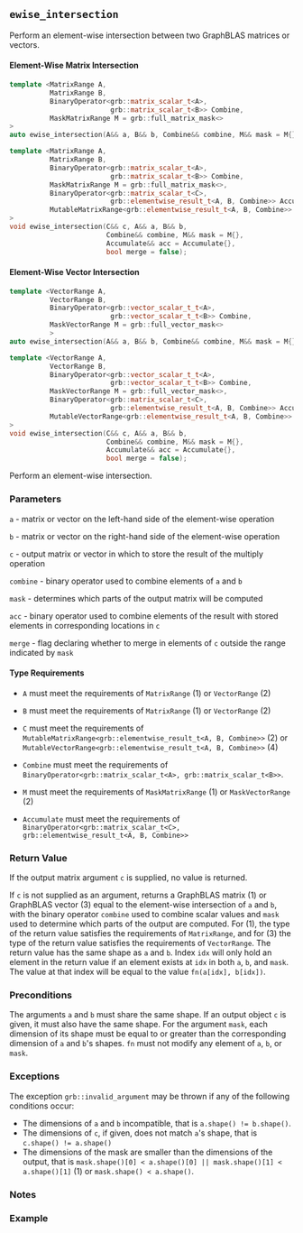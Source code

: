 ## `ewise_intersection`

Perform an element-wise intersection between two GraphBLAS matrices or vectors.

#### Element-Wise Matrix Intersection
```cpp
template <MatrixRange A,
          MatrixRange B,
          BinaryOperator<grb::matrix_scalar_t<A>,
                         grb::matrix_scalar_t<B>> Combine,
          MaskMatrixRange M = grb::full_matrix_mask<>
>
auto ewise_intersection(A&& a, B&& b, Combine&& combine, M&& mask = M{});    (1)

template <MatrixRange A,
          MatrixRange B,
          BinaryOperator<grb::matrix_scalar_t<A>,
                         grb::matrix_scalar_t<B>> Combine,
          MaskMatrixRange M = grb::full_matrix_mask<>,
          BinaryOperator<grb::matrix_scalar_t<C>,
                         grb::elementwise_result_t<A, B, Combine>> Accumulate = grb::take_right,
          MutableMatrixRange<grb::elementwise_result_t<A, B, Combine>> C
>
void ewise_intersection(C&& c, A&& a, B&& b,
                        Combine&& combine, M&& mask = M{},
                        Accumulate&& acc = Accumulate{},
                        bool merge = false);                                 (2)
```

#### Element-Wise Vector Intersection
```cpp
template <VectorRange A,
          VectorRange B,
          BinaryOperator<grb::vector_scalar_t_t<A>,
                         grb::vector_scalar_t_t<B>> Combine,
          MaskVectorRange M = grb::full_vector_mask<>
          >
auto ewise_intersection(A&& a, B&& b, Combine&& combine, M&& mask = M{});    (3)

template <VectorRange A,
          VectorRange B,
          BinaryOperator<grb::vector_scalar_t_t<A>,
                         grb::vector_scalar_t_t<B>> Combine,
          MaskVectorRange M = grb::full_vector_mask<>,
          BinaryOperator<grb::matrix_scalar_t<C>,
                         grb::elementwise_result_t<A, B, Combine>> Accumulate = grb::take_right,
          MutableVectorRange<grb::elementwise_result_t<A, B, Combine>> C
>
void ewise_intersection(C&& c, A&& a, B&& b,
                        Combine&& combine, M&& mask = M{},
                        Accumulate&& acc = Accumulate{},
                        bool merge = false);                                 (4)
```

Perform an element-wise intersection.

### Parameters

`a` - matrix or vector on the left-hand side of the element-wise operation

`b` - matrix or vector on the right-hand side of the element-wise operation

`c` - output matrix or vector in which to store the result of the multiply operation

`combine` - binary operator used to combine elements of `a` and `b`

`mask` - determines which parts of the output matrix will be computed

`acc` - binary operator used to combine elements of the result with stored elements in corresponding locations in `c`

`merge` - flag declaring whether to merge in elements of `c` outside the range indicated by `mask`

#### Type Requirements

- `A` must meet the requirements of `MatrixRange` (1) or `VectorRange` (2)

- `B` must meet the requirements of `MatrixRange` (1) or `VectorRange` (2)

- `C` must meet the requirements of `MutableMatrixRange<grb::elementwise_result_t<A, B, Combine>>` (2) or `MutableVectorRange<grb::elementwise_result_t<A, B, Combine>>` (4)

- `Combine` must meet the requirements of `BinaryOperator<grb::matrix_scalar_t<A>, grb::matrix_scalar_t<B>>`.

- `M` must meet the requirements of `MaskMatrixRange` (1) or `MaskVectorRange` (2)

- `Accumulate` must meet the requirements of `BinaryOperator<grb::matrix_scalar_t<C>, grb::elementwise_result_t<A, B, Combine>>`

### Return Value

If the output matrix argument `c` is supplied, no value is returned.

If `c` is not supplied as an argument, returns a GraphBLAS matrix (1) or GraphBLAS vector (3) equal to the element-wise intersection of `a` and `b`, with the binary operator `combine` used to combine scalar values and `mask` used to determine which parts of the output are computed.  For (1), the type of the return value satisfies the requirements of `MatrixRange`, and for (3) the type of the return value satisfies the requirements of `VectorRange`.  The return value has the same shape as `a` and `b`.  Index `idx` will only hold an element in the return value if an element exists at `idx` in both `a`, `b`, and `mask`.  The value at that index will be equal to the value `fn(a[idx], b[idx])`.

### Preconditions

The arguments `a` and `b` must share the same shape.  If an output object `c` is given, it must also have the same shape.  For the argument `mask`, each dimension of its shape must be equal to or greater than the corresponding dimension of `a` and `b`'s shapes.  `fn` must not modify any element of `a`, `b`, or `mask`.

### Exceptions

The exception `grb::invalid_argument` may be thrown if any of the following conditions occur:

- The dimensions of `a` and `b` incompatible, that is `a.shape() != b.shape()`.
- The dimensions of `c`, if given, does not match `a`'s shape, that is `c.shape() != a.shape()`
- The dimensions of the mask are smaller than the dimensions of the output, that is `mask.shape()[0] < a.shape()[0] || mask.shape()[1] < a.shape()[1]` (1) or `mask.shape() < a.shape()`.

### Notes

### Example
